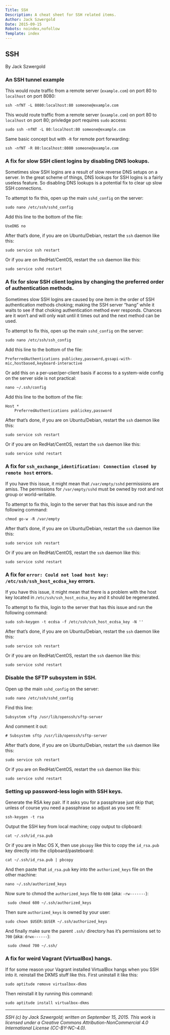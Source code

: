 ```yaml
---
Title: SSH
Description: A cheat sheet for SSH related items.
Author: Jack Szwergold
Date: 2015-09-15
Robots: noindex,nofollow
Template: index
---
```


## SSH

By Jack Szwergold

### An SSH tunnel example

This would route traffic from a remote server (`example.com`) on port 80 to `localhost` on port 8080:

	ssh -nfNT -L 8080:localhost:80 someone@example.com

This would route traffic from a remote server (`example.com`) on port 80 to `localhost` on port 80; privledge port requires `sudo` access:

	sudo ssh -nfNT -L 80:localhost:80 someone@example.com

Same basic concept but with `-R` for remote port forwarding:

	ssh -nfNT -R 80:localhost:8080 someone@example.com

### A fix for slow SSH client logins by disabling DNS lookups.

Sometimes slow SSH logins are a result of slow reverse DNS setups on a server. In the great scheme of things, DNS lookups for SSH logins is a fairly useless feature. So disabling DNS lookups is a potential fix to clear up slow SSH connections.

To attempt to fix this, open up the main `sshd_config` on the server:

    sudo nano /etc/ssh/sshd_config

Add this line to the bottom of the file:

    UseDNS no

After that’s done, if you are on Ubuntu/Debian, restart the `ssh` daemon like this:

    sudo service ssh restart

Or if you are on RedHat/CentOS, restart the `ssh` daemon like this:

    sudo service sshd restart

### A fix for slow SSH client logins by changing the preferred order of authentication methods.

Sometimes slow SSH logins are caused by one item in the order of SSH authentication methods choking; making the SSH server “hang” while it waits to see if that choking authentication method ever responds. Chances are it won’t and will only wait until it times out and the next method can be used.

To attempt to fix this, open up the main `sshd_config` on the server:

    sudo nano /etc/ssh/ssh_config

Add this line to the bottom of the file:

    PreferredAuthentications publickey,password,gssapi-with-mic,hostbased,keyboard-interactive

Or add this on a per-user/per-client basis if access to a system-wide config on the server side is not practical:

    nano ~/.ssh/config

Add this line to the bottom of the file:

    Host *
	    PreferredAuthentications publickey,password

After that’s done, if you are on Ubuntu/Debian, restart the `ssh` daemon like this:

    sudo service ssh restart

Or if you are on RedHat/CentOS, restart the `ssh` daemon like this:

    sudo service sshd restart

### A fix for `ssh_exchange_identification: Connection closed by remote host` errors.

If you have this issue, it might mean that `/var/empty/sshd` permissions are amiss. The permissions for `/var/empty/sshd` must be owned by root and not group or world-writable.

To attempt to fix this, login to the server that has this issue and run the following command:

    chmod go-w -R /var/empty

After that’s done, if you are on Ubuntu/Debian, restart the `ssh` daemon like this:

    sudo service ssh restart

Or if you are on RedHat/CentOS, restart the `ssh` daemon like this:

    sudo service sshd restart

### A fix for `error: Could not load host key: /etc/ssh/ssh_host_ecdsa_key` errors.

If you have this issue, it might mean that there is a problem with the host key located in `/etc/ssh/ssh_host_ecdsa_key` and it should be regenerated.

To attempt to fix this, login to the server that has this issue and run the following command:

    sudo ssh-keygen -t ecdsa -f /etc/ssh/ssh_host_ecdsa_key -N ''

After that’s done, if you are on Ubuntu/Debian, restart the `ssh` daemon like this:

    sudo service ssh restart

Or if you are on RedHat/CentOS, restart the `ssh` daemon like this:

    sudo service sshd restart

### Disable the SFTP subsystem in SSH.

Open up the main `sshd_config` on the server:

    sudo nano /etc/ssh/sshd_config

Find this line:

    Subsystem sftp /usr/lib/openssh/sftp-server

And comment it out:

    # Subsystem sftp /usr/lib/openssh/sftp-server

After that’s done, if you are on Ubuntu/Debian, restart the `ssh` daemon like this:

    sudo service ssh restart

Or if you are on RedHat/CentOS, restart the `ssh` daemon like this:

    sudo service sshd restart

### Setting up password-less login with SSH keys.

Generate the RSA key pair. If it asks you for a passphrase just skip that; unless of course you need a passphrase so adjust as you see fit:

	ssh-keygen -t rsa

Output the SSH key from local machine; copy output to clipboard:

	cat ~/.ssh/id_rsa.pub

Or if you are in Mac OS X, then use `pbcopy` like this to copy the `id_rsa.pub` key directly into the clipboard/pasteboard:

    cat ~/.ssh/id_rsa.pub | pbcopy

And then paste that `id_rsa.pub` key into the `authorized_keys` file on the other machine:

	nano ~/.ssh/authorized_keys

Now sure to chmod the `authorized_keys` file to `600` (aka: `-rw-------`):

    ￼sudo chmod 600 ~/.ssh/authorized_keys

Then sure `authorized_keys` is owned by your user:

    sudo chown $USER:$USER ~/.ssh/authorized_keys

And finally make sure the parent `.ssh/` directory has it’s permissions set to `700` (aka: `drwx------`):

    ￼sudo chmod 700 ~/.ssh/


### A fix for weird Vagrant (VirtualBox) hangs.

If for some reason your Vagrant installed VirtualBox hangs when you SSH into it. reinstall the DKMS stuff like this. First uninstall it like this:

    sudo aptitude remove virtualbox-dkms

Then reinstall it by running this command:

    sudo aptitude install virtualbox-dkms

***

*SSH (c) by Jack Szwergold; written on September 15, 2015. This work is licensed under a Creative Commons Attribution-NonCommercial 4.0 International License (CC-BY-NC-4.0).*